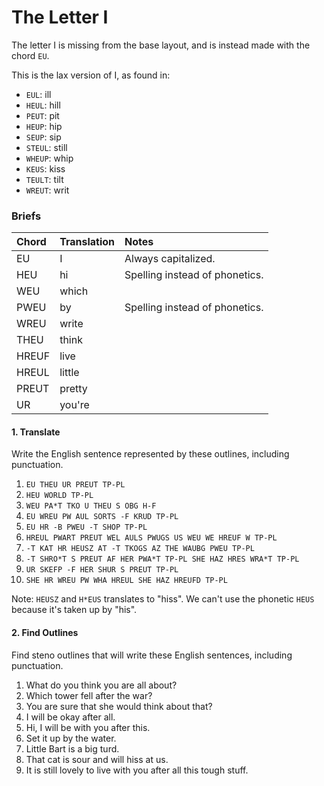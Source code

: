 # The Letter I

The letter I is missing from the base layout, and is instead made with the chord `EU`.

This is the lax version of I, as found in:

- `EUL`: ill
- `HEUL`: hill
- `PEUT`: pit
- `HEUP`: hip
- `SEUP`: sip
- `STEUL`: still
- `WHEUP`: whip
- `KEUS`: kiss
- `TEULT`: tilt
- `WREUT`: writ

### Briefs

| Chord | Translation |             Notes              |
|:----- |:----------- |:------------------------------ |
| EU    | I           | Always capitalized.            |
| HEU   | hi          | Spelling instead of phonetics. |
| WEU   | which       |                                |
| PWEU  | by          | Spelling instead of phonetics. |
| WREU  | write       |                                |
| THEU  | think       |                                |
| HREUF | live        |                                |
| HREUL | little      |                                |
| PREUT | pretty      |                                |
| UR    | you're      |                                |

#### 1. Translate

Write the English sentence represented by these outlines, including punctuation.

1. `EU THEU UR PREUT TP-PL`
2. `HEU WORLD TP-PL`
3. `WEU PA*T TKO U THEU S OBG H-F`
4. `EU WREU PW AUL SORTS -F KRUD TP-PL`
5. `EU HR -B PWEU -T SHOP TP-PL`
6. `HREUL PWART PREUT WEL AULS PWUGS US WEU WE HREUF W TP-PL`
7. `-T KAT HR HEUSZ AT -T TKOGS AZ THE WAUBG PWEU TP-PL`
8. `-T SHRO*T S PREUT AF HER PWA*T TP-PL SHE HAZ HRES WRA*T TP-PL`
9. `UR SKEFP -F HER SHUR S PREUT TP-PL`
10. `SHE HR WREU PW WHA HREUL SHE HAZ HREUFD TP-PL`

Note: `HEUSZ` and `H*EUS` translates to "hiss". We can't use the phonetic `HEUS` because it's taken up by "his".

#### 2. Find Outlines

Find steno outlines that will write these English sentences, including punctuation.

1. What do you think you are all about?
2. Which tower fell after the war?
3. You are sure that she would think about that?
4. I will be okay after all.
5. Hi, I will be with you after this.
6. Set it up by the water.
7. Little Bart is a big turd.
8. That cat is sour and will hiss at us.
9. It is still lovely to live with you after all this tough stuff.
